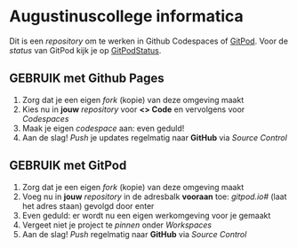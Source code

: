 # Augustinuscollege informatica

Dit is een *repository* om te werken in Github Codespaces of [GitPod](https://gitpod.io).
Voor de *status* van GitPod kijk je op [GitPodStatus](https://www.gitpodstatus.com).

## GEBRUIK met Github Pages

1. Zorg dat je een eigen *fork* (kopie) van deze omgeving maakt
1. Kies nu in **jouw** *repository* voor **<> Code** en vervolgens voor *Codespaces*
1. Maak je eigen *codespace* aan: even geduld!
1. Aan de slag! *Push* je updates regelmatig naar **GitHub** via *Source Control*

## GEBRUIK met GitPod

1. Zorg dat je een eigen *fork* (kopie) van deze omgeving maakt
1. Voeg nu in **jouw** *repository* in de adresbalk **vooraan** toe: *gitpod.io#* (laat het adres staan) gevolgd door enter
1. Even geduld: er wordt nu een eigen werkomgeving voor je gemaakt
1. Vergeet niet je project te *pinnen* onder *Workspaces*
1. Aan de slag! *Push* regelmatig naar **GitHub** via *Source Control*
